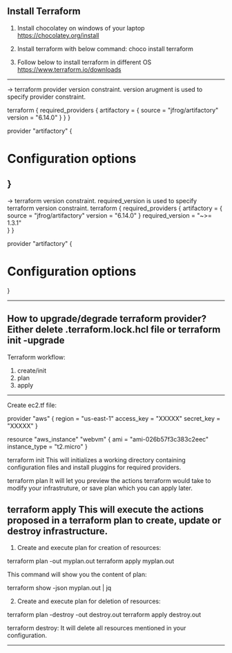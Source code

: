 Install Terraform
-----------------

1. Install chocolatey on windows of your laptop
https://chocolatey.org/install

2. Install terraform with below command:
choco install terraform

3. Follow below to install terraform in different OS
https://www.terraform.io/downloads

-----------------
-> terraform provider version constraint. version arugment is used to specify provider constraint.

terraform {
  required_providers {
    artifactory = {
      source = "jfrog/artifactory"
      version = "6.14.0"
    }
  }
}

provider "artifactory" {
  # Configuration options
}
-----------------
-> terraform version constraint. required_version is used to specify terraform version constraint.
terraform {
  required_providers {
    artifactory = {
      source = "jfrog/artifactory"
      version = "6.14.0"
    }
  required_version = "~>= 1.3.1"  
  }
}

provider "artifactory" {
  # Configuration options
}

-----------------------
How to upgrade/degrade terraform provider?
Either delete .terraform.lock.hcl file or terraform init -upgrade
-----------------------

Terraform workflow:
1. create/init
2. plan
3. apply

-----------------------

Create ec2.tf file:

provider "aws" {
  region     = "us-east-1"
  access_key = "XXXXX"
  secret_key = "XXXXX"
}

resource "aws_instance" "webvm" {
   ami = "ami-026b57f3c383c2eec"
   instance_type = "t2.micro"
}


terraform init
This will initializes a working directory containing configuration files and install pluggins for required providers.

terraform plan
It will let you preview the actions terraform would take to modify your infrastruture, or save plan which you can apply later.

terraform apply
This will execute the actions proposed in a terraform plan to create, update or destroy infrastructure.
----------

1. Create and execute plan for creation of resources:

terraform plan -out myplan.out
terraform apply myplan.out

This command will show you the content of plan:

terraform show -json myplan.out | jq

2. Create and execute plan for deletion of resources:

terraform plan -destroy -out destroy.out
terraform apply destroy.out


terraform destroy:
It will delete all resources mentioned in your configuration.

-----------------------

